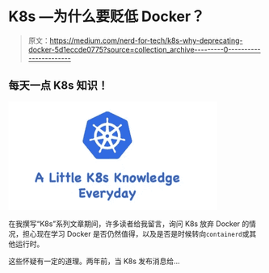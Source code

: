 # K8s —为什么要贬低 Docker？

> 原文：<https://medium.com/nerd-for-tech/k8s-why-deprecating-docker-5d1eccde0775?source=collection_archive---------0----------------------->

## 每天一点 K8s 知识！

![](img/eeffd47a1eb323baab9a820900c68f93.png)

在我撰写“K8s”系列文章期间，许多读者给我留言，询问 K8s 放弃 Docker 的情况，担心现在学习 Docker 是否仍然值得，以及是否是时候转向`containerd`或其他运行时。

这些怀疑有一定的道理。两年前，当 K8s 发布消息给…